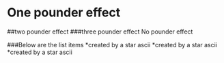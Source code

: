 

# One pounder effect
##two pounder effect
###three pounder effect
No pounder effect

###Below are the list items
*created by a star ascii
*created by a star ascii
*created by a star ascii
